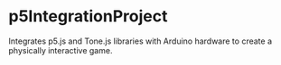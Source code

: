 # p5IntegrationProject
Integrates p5.js and Tone.js libraries with Arduino hardware to create a physically interactive game.
